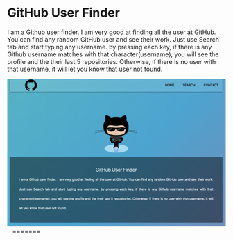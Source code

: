 
# GitHub User Finder
I am a Github user finder. I am very good at finding all the user at GitHub.
You can find any random GitHub user and see their work. Just use Search tab 
and start typing any username. by pressing each key, if there is any Github 
username matches with that character(username), you will see the profile and 
the their last 5 repositories. Otherwise, if there is no user with that 
username, it will let you know that user not found.

<img src="https://github.com/ahmad1598/MERN-Stack/blob/master/projects/personal-inreact-site/img/1.png?raw=true"/>
<img src=""/>
<img src=""/>
<img src=""/>
=======
